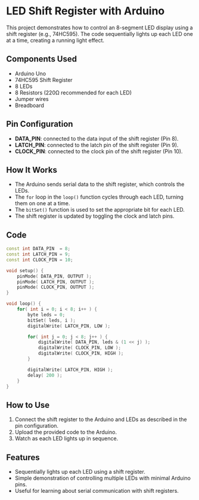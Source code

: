 # LED Shift Register with Arduino

This project demonstrates how to control an 8-segment LED display using a shift register (e.g., 74HC595). The code sequentially lights up each LED one at a time, creating a running light effect.

## Components Used

- Arduino Uno
- 74HC595 Shift Register
- 8 LEDs
- 8 Resistors (220Ω recommended for each LED)
- Jumper wires
- Breadboard

## Pin Configuration

- **DATA_PIN**: connected to the data input of the shift register (Pin 8).
- **LATCH_PIN**: connected to the latch pin of the shift register (Pin 9).
- **CLOCK_PIN**: connected to the clock pin of the shift register (Pin 10).

## How It Works

- The Arduino sends serial data to the shift register, which controls the LEDs.
- The `for` loop in the `loop()` function cycles through each LED, turning them on one at a time.
- The `bitSet()` function is used to set the appropriate bit for each LED.
- The shift register is updated by toggling the clock and latch pins.

## Code

```cpp
const int DATA_PIN  = 8;
const int LATCH_PIN = 9;
const int CLOCK_PIN = 10;

void setup() {
    pinMode( DATA_PIN, OUTPUT );
    pinMode( LATCH_PIN, OUTPUT );
    pinMode( CLOCK_PIN, OUTPUT );
}

void loop() {
    for( int i = 0; i < 8; i++ ) {
        byte leds = 0;
        bitSet( leds, i );
        digitalWrite( LATCH_PIN, LOW );

        for( int j = 0; j < 8; j++ ) {
            digitalWrite( DATA_PIN, leds & (1 << j) );
            digitalWrite( CLOCK_PIN, LOW );
            digitalWrite( CLOCK_PIN, HIGH );
        }

        digitalWrite( LATCH_PIN, HIGH );
        delay( 200 );
    }
}
```

## How to Use

1. Connect the shift register to the Arduino and LEDs as described in the pin configuration.
2. Upload the provided code to the Arduino.
3. Watch as each LED lights up in sequence.

## Features

- Sequentially lights up each LED using a shift register.
- Simple demonstration of controlling multiple LEDs with minimal Arduino pins.
- Useful for learning about serial communication with shift registers.
